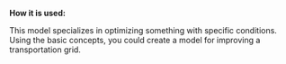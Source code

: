 **How it is used:**

This model specializes in optimizing something with specific conditions. Using the basic concepts, you could create
a model for improving a transportation grid.
